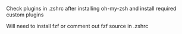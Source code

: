 Check plugins in .zshrc after installing oh-my-zsh and install required custom plugins

Will need to install fzf or comment out fzf source in .zshrc
